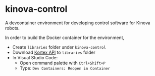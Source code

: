 # kinova-control

A devcontainer environment for developing control software for Kinova robots.

In order to build the Docker container for the environment,

- Create `libraries` folder under `kinova-control`
- Download [Kortex API](https://artifactory.kinovaapps.com/ui/api/v1/download?repoKey=generic-public&path=kortex%2FAPI%2F2.5.0%2Fkortex_api-2.5.0.post6-py3-none-any.whl) to `libraries` folder
- In Visual Studio Code:
	- Open command palette with `Ctrl+Shift+P`
	- Type: `Dev Containers: Reopen in Container`
